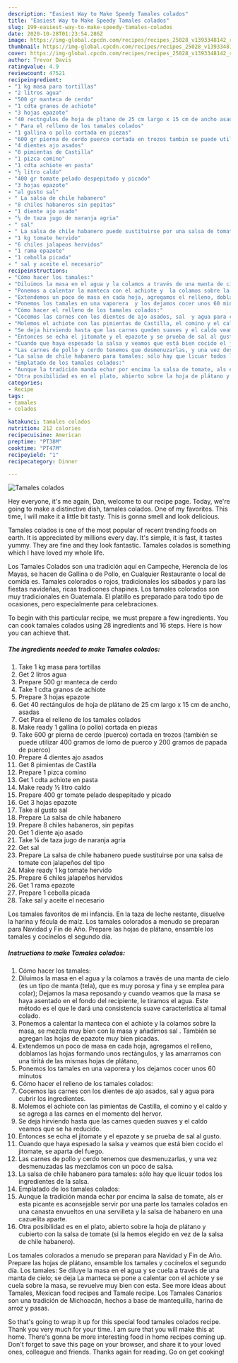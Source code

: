 ```yaml
---
description: "Easiest Way to Make Speedy Tamales colados"
title: "Easiest Way to Make Speedy Tamales colados"
slug: 199-easiest-way-to-make-speedy-tamales-colados
date: 2020-10-28T01:23:54.286Z
image: https://img-global.cpcdn.com/recipes/recipes_25028_v1393348142_receta_foto_00025028/751x532cq70/tamales-colados-foto-principal.jpg
thumbnail: https://img-global.cpcdn.com/recipes/recipes_25028_v1393348142_receta_foto_00025028/751x532cq70/tamales-colados-foto-principal.jpg
cover: https://img-global.cpcdn.com/recipes/recipes_25028_v1393348142_receta_foto_00025028/751x532cq70/tamales-colados-foto-principal.jpg
author: Trevor Davis
ratingvalue: 4.9
reviewcount: 47521
recipeingredient:
- "1 kg masa para tortillas"
- "2 litros agua"
- "500 gr manteca de cerdo"
- "1 cdta granos de achiote"
- "3 hojas epazote"
- "40 rectngulos de hoja de pltano de 25 cm largo x 15 cm de ancho asadas"
- " Para el relleno de los tamales colados"
- "1 gallina o pollo cortada en piezas"
- "600 gr pierna de cerdo puerco cortada en trozos tambin se puede utilizar 400 gramos de lomo de puerco y 200 gramos de papada de puerco"
- "4 dientes ajo asados"
- "8 pimientas de Castilla"
- "1 pizca comino"
- "1 cdta achiote en pasta"
- "½ litro caldo"
- "400 gr tomate pelado despepitado y picado"
- "3 hojas epazote"
- "al gusto sal"
- " La salsa de chile habanero"
- "8 chiles habaneros sin pepitas"
- "1 diente ajo asado"
- "¼ de taza jugo de naranja agria"
- " sal"
- " La salsa de chile habanero puede sustituirse por una salsa de tomate con jalapeos del tipo"
- "1 kg tomate hervido"
- "6 chiles jalapeos hervidos"
- "1 rama epazote"
- "1 cebolla picada"
- " sal y aceite el necesario"
recipeinstructions:
- "Cómo hacer los tamales:"
- "Diluimos la masa en el agua y la colamos a través de una manta de cielo (es un tipo de manta (tela), que es muy porosa y fina y se emplea para colar); Dejamos la masa reposando y cuando veamos que la masa se haya asentado en el fondo del recipiente, le tiramos el agua. Este método es el que le dará una consistencia suave característica al tamal colado."
- "Ponemos a calentar la manteca con el achiote y  la colamos sobre la masa, se mezcla muy bien con la masa y añadimos sal . También se agregan las hojas de epazote muy bien picadas."
- "Extendemos un poco de masa en cada hoja, agregamos el relleno, doblamos las hojas formando unos rectángulos, y las amarramos con una tiritá de las mismas hojas de plátano,"
- "Ponemos los tamales en una vaporera  y los dejamos cocer unos 60 minutos"
- "Cómo hacer el relleno de los tamales colados:"
- "Cocemos las carnes con los dientes de ajo asados, sal  y agua para cubrir los ingredientes."
- "Molemos el achiote con las pimientas de Castilla, el comino y el caldo y se agrega a las carnes en el momento del hervor."
- "Se deja hirviendo hasta que las carnes queden suaves y el caldo veamos que se ha reducido."
- "Entonces se echa el jitomate y el epazote y se prueba de sal al gusto."
- "Cuando que haya espesado la salsa y veamos que está bien cocido el jitomate, se aparta del fuego."
- "Las carnes de pollo y cerdo tenemos que desmenuzarlas, y una vez desmenuzadas las mezclamos con un poco de salsa."
- "La salsa de chile habanero para tamales: sólo hay que licuar todos los ingredientes de la salsa."
- "Emplatado de los tamales colados:"
- "Aunque la tradición manda echar por encima la salsa de tomate, als er esta picante es aconsejable servir por una parte los tamales colados en una canasta  envueltos en una servilleta  y la salsa de habanero en una cazuelita aparte."
- "Otra posibilidad es en el plato, abierto sobre la hoja de plátano y cubierto con la salsa de tomate (si la hemos elegido en vez de la salsa de chile habanero)."
categories:
- Recipe
tags:
- tamales
- colados

katakunci: tamales colados 
nutrition: 212 calories
recipecuisine: American
preptime: "PT38M"
cooktime: "PT47M"
recipeyield: "1"
recipecategory: Dinner

---
```



![Tamales colados](https://img-global.cpcdn.com/recipes/recipes_25028_v1393348142_receta_foto_00025028/751x532cq70/tamales-colados-foto-principal.jpg)

Hey everyone, it's me again, Dan, welcome to our recipe page. Today, we're going to make a distinctive dish, tamales colados. One of my favorites. This time, I will make it a little bit tasty. This is gonna smell and look delicious.

Tamales colados is one of the most popular of recent trending foods on earth. It is appreciated by millions every day. It's simple, it is fast, it tastes yummy. They are fine and they look fantastic. Tamales colados is something which I have loved my whole life.

Los Tamales Colados son una tradición aquí en Campeche, Herencia de los Mayas, se hacen de Gallina o de Pollo, en Cualquier Restaurante o local de comida es. Tamales colorados o rojos, tradicionales los sábados y para las fiestas navideñas, ricas tradicones chapines. Los tamales colorados son muy tradicionales en Guatemala. El platillo es preparado para todo tipo de ocasiones, pero especialmente para celebraciones.


To begin with this particular recipe, we must prepare a few ingredients. You can cook tamales colados using 28 ingredients and 16 steps. Here is how you can achieve that.

<!--inarticleads1-->

##### The ingredients needed to make Tamales colados:

1. Take 1 kg masa para tortillas
1. Get 2 litros agua
1. Prepare 500 gr manteca de cerdo
1. Take 1 cdta granos de achiote
1. Prepare 3 hojas epazote
1. Get 40 rectángulos de hoja de plátano de 25 cm largo x 15 cm de ancho, asadas
1. Get  Para el relleno de los tamales colados
1. Make ready 1 gallina (o pollo) cortada en piezas
1. Take 600 gr pierna de cerdo (puerco) cortada en trozos (también se puede utilizar 400 gramos de lomo de puerco y 200 gramos de papada de puerco)
1. Prepare 4 dientes ajo asados
1. Get 8 pimientas de Castilla
1. Prepare 1 pizca comino
1. Get 1 cdta achiote en pasta
1. Make ready ½ litro caldo
1. Prepare 400 gr tomate pelado despepitado y picado
1. Get 3 hojas epazote
1. Take al gusto sal
1. Prepare  La salsa de chile habanero
1. Prepare 8 chiles habaneros, sin pepitas
1. Get 1 diente ajo asado
1. Take ¼ de taza jugo de naranja agria
1. Get  sal
1. Prepare  La salsa de chile habanero puede sustituirse por una salsa de tomate con jalapeños del tipo
1. Make ready 1 kg tomate hervido
1. Prepare 6 chiles jalapeños hervidos
1. Get 1 rama epazote
1. Prepare 1 cebolla picada
1. Take  sal y aceite el necesario


Los tamales favoritos de mi infancia. En la taza de leche restante, disuelve la harina y fécula de maíz. Los tamales colorados a menudo se preparan para Navidad y Fin de Año. Prepare las hojas de plátano, ensamble los tamales y cocínelos el segundo día. 

<!--inarticleads2-->

##### Instructions to make Tamales colados:

1. Cómo hacer los tamales:
1. Diluimos la masa en el agua y la colamos a través de una manta de cielo (es un tipo de manta (tela), que es muy porosa y fina y se emplea para colar); Dejamos la masa reposando y cuando veamos que la masa se haya asentado en el fondo del recipiente, le tiramos el agua. Este método es el que le dará una consistencia suave característica al tamal colado.
1. Ponemos a calentar la manteca con el achiote y  la colamos sobre la masa, se mezcla muy bien con la masa y añadimos sal . También se agregan las hojas de epazote muy bien picadas.
1. Extendemos un poco de masa en cada hoja, agregamos el relleno, doblamos las hojas formando unos rectángulos, y las amarramos con una tiritá de las mismas hojas de plátano,
1. Ponemos los tamales en una vaporera  y los dejamos cocer unos 60 minutos
1. Cómo hacer el relleno de los tamales colados:
1. Cocemos las carnes con los dientes de ajo asados, sal  y agua para cubrir los ingredientes.
1. Molemos el achiote con las pimientas de Castilla, el comino y el caldo y se agrega a las carnes en el momento del hervor.
1. Se deja hirviendo hasta que las carnes queden suaves y el caldo veamos que se ha reducido.
1. Entonces se echa el jitomate y el epazote y se prueba de sal al gusto.
1. Cuando que haya espesado la salsa y veamos que está bien cocido el jitomate, se aparta del fuego.
1. Las carnes de pollo y cerdo tenemos que desmenuzarlas, y una vez desmenuzadas las mezclamos con un poco de salsa.
1. La salsa de chile habanero para tamales: sólo hay que licuar todos los ingredientes de la salsa.
1. Emplatado de los tamales colados:
1. Aunque la tradición manda echar por encima la salsa de tomate, als er esta picante es aconsejable servir por una parte los tamales colados en una canasta  envueltos en una servilleta  y la salsa de habanero en una cazuelita aparte.
1. Otra posibilidad es en el plato, abierto sobre la hoja de plátano y cubierto con la salsa de tomate (si la hemos elegido en vez de la salsa de chile habanero).


Los tamales colorados a menudo se preparan para Navidad y Fin de Año. Prepare las hojas de plátano, ensamble los tamales y cocínelos el segundo día. Los tamales: Se diluye la masa en el agua y se cuela a través de una manta de cielo; se deja La manteca se pone a calentar con el achiote y se cuela sobre la masa, se revuelve muy bien con esta. See more ideas about Tamales, Mexican food recipes and Tamale recipe. Los Tamales Canarios son una tradición de Michoacán, hechos a base de mantequilla, harina de arroz y pasas. 

So that's going to wrap it up for this special food tamales colados recipe. Thank you very much for your time. I am sure that you will make this at home. There's gonna be more interesting food in home recipes coming up. Don't forget to save this page on your browser, and share it to your loved ones, colleague and friends. Thanks again for reading. Go on get cooking!

